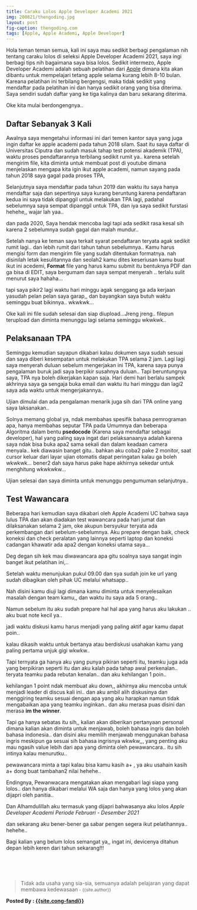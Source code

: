 ```yaml
---
title: Caraku Lolos Apple Developer Academi 2021
img: 200821/thengoding.jpg
layout: post
fig-caption: thengoding.com
tags: [Apple, Apple Academi, Apple Developer]
---
```


Hola teman teman semua, kali ini saya mau sedikit berbagi pengalaman nih tentang caraku lolos di seleksi Apple Developer Academi 2021, saya ingi berbagi tips nih bagaimana saya bisa lolos. Sedikit intermezo, Apple Developer Academi adalah sebuah pelatihan dari [Apple](https://apple.com) dimana kita akan dibantu untuk mempelajari tetang apple selama kurang lebih 8-10 bulan. Kareana pelatihan ini terbilang bergengsi, maka tidak sedikit yang mendaftar pada pelatihan ini dan hanya sedikit orang yang bisa diterima. Saya sendiri sudah daftar yang ke tiga kalinya dan baru sekarang diterima.

Oke kita mulai berdongengnya..


## Daftar Sebanyak 3 Kali ##

Awalnya saya mengetahui informasi ini dari temen kantor saya yang juga ingin daftar ke apple academi pada tahun 2018 silam. Saat itu saya daftar di Universitas Ciputra dan sudah masuk tahap test potensi akademik (TPA), waktu proses pendaftarannya terbilang sedikit rumit ya.. karena setelah mengirim file, kita diminta untuk membuat post di youtube dimana menjelaskan mengapa kita igin ikut apple academi, namun sayang pada tahun 2018 saya gagal pada proses TPA,

Selanjutnya saya mendaftar pada tahun 2019 dan waktu itu saya hanya mendaftar saja dan sepertinya saya kurang beruntung karena pendaftaran kedua ini saya tidak dipanggil untuk melakukan TPA lagi, padahal sebelumnya saya sempat dipanggil untuk TPA, dan iya saya sedikit furstasi hehehe,, wajar lah yaa..

dan pada 2020, Saya hendak mencoba lagi tapi ada sedikit rasa kesal sih karena 2 sebelumnya sudah gagal dan malah mundur..

Setelah nanya ke teman saya terkait syarat pendaftaran teryata agak sedikit rumit lagi.. dan lebih rumit dari tahun tahun sebelumnya.. Kamu harus mengisi form dan mengirim file yang sudah ditentukan formatnya. nah disinilah letak kesulitannya dan seolah2 kamu dites keseriusan kamu buat ikut ini acedemi, **Format** file yang harus kamu submit itu bentuknya PDF dan ga bisa di EDIT, saya bergumam dan saya sempat menyerah .. terlalu sulit menurut saya hahaha...

tapi saya pikir2 lagi waktu hari minggu agak senggang ga ada kerjaan yasudah pelan pelan saya garap,, dan bayangkan saya butuh waktu seminggu buat bikinnya.. wkwkwk...

Oke kali ini file sudah selesai dan siap diupload...Jreng jreng.. filepun terupload dan diminta menunggu lagi selama seminggu wkwkwk..


## Pelaksanaan TPA ##

Seminggu kemudian sayapun dikabari kalau dokumen saya sudah sesuai dan saya diberi kesempatan untuk melakukan TPA selama 2 jam. Lagi lagi saya menyerah duluan sebelum mengerjakan ini TPA, karena saya punya pengalaman buruk jadi saya berpikir susahnya duluan.. Tapi beruntungnya saya, TPA nya boleh dikerjakan kapan saja. Hari demi hari berlalu sampek akhrinya saya ga sengaja buka email dan waktu itu hari minggu dan lagi2 saya ada waktu untuk mengerjakannya..

Ujian dimulai dan ada pengalaman menarik juga sih dari TPA online yang saya laksanakan..

Solnya memang global ya, ndak membahas spesifik bahasa pemrograman apa, hanya membahas seputar TPA pada Umumnya dan beberapa Algoritma dalam bentu **psedocode** (Karena saya mendaftar sebagai developer), hal yang paling saya ingat dari pelaksanaanya adalah karena saya ndak bisa buka apa2 sama sekali dan dalam keadaan camera menyala.. kek diawasin banget gitu.. bahkan aku coba2 pake 2 monitor, saat cursor keluar dari layar ujian otomatis dapat peringatan kalau ga boleh wkwkwk... bener2 dah saya harus pake hape akhirnya sekedar untuk menghitung wkwkwkw...

Ujian selesai dan saya diminta untuk menunggu pengumuman selanjutnya..


## Test Wawancara ##

Beberapa hari kemudian saya dikabari oleh Apple Academi UC bahwa saya lulus TPA dan akan diadakan test wawancara pada hari jumat dan dilaksanakan selama 2 jam, oke akupun bersyukur teryata ada perkembangan dari sebelum-sebelumnya. Aku prepare dengan baik, check koneksi dan check peralatan yang lainnya seperti laptop dan koneksi cadangan khawatir ada apa2 dengan koneksi utama saya...

Deg degan sih kek mau diwawancara apa gitu soalnya saya sangat ingin banget ikut pelatihan ini,..

Setelah waktu menunjukan pukul 09.00 dan sya sudah join ke url yang sudah dibagikan oleh pihak UC melalui whatsapp..


Nah disini kamu diuji lagi dimana kamu diminta untuk menyelesaikan masalah dengan team kamu,, dan waktu itu saya ada 5 orang..

Namun sebelum itu aku sudah prepare hal hal apa yang harus aku lakukan .. aku buat note kecil ya..

jadi waktu diskusi kamu harus menjadi yang paling aktif agar kamu dapat poin..

kalau dikasih waktu untuk bertanya atau berdiskusi usahakan kamu yang paling pertama unjuk gigi wkwkw..


Tapi ternyata ga hanya aku yang punya pikiran seperti itu, teamku juga ada yang berpikiran seperti itu dan aku kalah pada tahap awal perkenalan.. teryata teamku pada rebutan kenalan.. dan aku kehilangan 1 poin..

kehilangan 1 point ndak membuat aku down,, akhirnya aku mencoba untuk menjadi leader di discus kali ini.. dan aku ambil alih diskusinya dan menggiring teamku sesuai dengan apa yang aku harapkan namun tidak mengabaikan apa yang teamku inginkan.. dan aku merasa puas disini dan merasa **im the winner**.

Tapi ga hanya sebatas itu sih,, kalian akan diberikan pertanyaan personal dimana kalian akan diminta untuk menjawab, boleh bahasa ingris dan boleh bahasa indonesia.. dan disini aku memilih menjawab menggunakan bahasa ingris meskipun ga sesuai sih bahasa ingrisnya wkwkw,,, yang penting aku mau ngasih value lebih dari apa yang diminta oleh pewawancara.. itu sih intinya kalau menurutku..

pewawancara minta a tapi kalau bisa kamu kasih a+ , ya aku usahain kasih a+ dong buat tambahan2 nilai hehehe..

Endingnya, Pewanwacara mengatakan akan mengabari lagi siapa yang lolos.. dan hanya dikabari melalui WA saja dan hanya yang lolos yang akan dijapri oleh panitia..

Dan Alhamdulillah aku termasuk yang dijapri bahwasanya aku lolos *Apple Developer Academi Periode Februari - Desember 2021*

dan sekarang aku bener-bener ga sabar pengen segera ikut pelatihannya.. hehehe..


Bagi kalian yang belum lolos semangat ya,, ingat ini, devicenya ditahun depan lebih keren dari tahun sekarang!!!




<br>
<br>
<br>

>Tidak ada usaha yang sia-sia, semuanya adalah pelajaran yang dapat membawa kedewasaan<small> - {{site.author}}</small>

<b>Posted By : <a href="{{site.cong-url}}">{{site.cong-fandi}}</a></b>
 